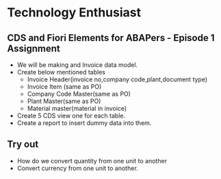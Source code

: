 # Technology Enthusiast

## CDS and Fiori Elements for ABAPers - Episode 1 Assignment
- We will be making and Invoice data model.
- Create below mentioned tables 
  - Invoice Header(invoice no,company code,plant,document type)
  - Invoice Item (same as PO)
  - Company Code Master(same as PO)
  - Plant Master(same as PO)
  - Material master(material in invoice)
- Create 5 CDS view one for each table.
- Create a report to insert dummy data into them.

## Try out
- How do we convert quantity from one unit to another
- Convert currency from one unit to another.